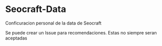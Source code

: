 # Seocraft-Data

Conficuracion personal de la data de Seocraft

Se puede crear un Issue para recomendaciones. Estas no siempre seran aceptadas
